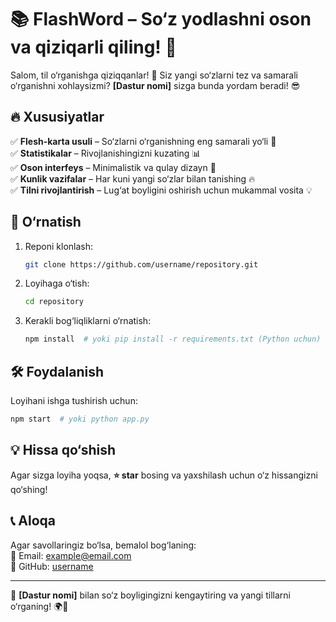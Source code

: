 # 📚 FlashWord – So‘z yodlashni oson va qiziqarli qiling! 🚀  

Salom, til o‘rganishga qiziqqanlar! 👋 Siz yangi so‘zlarni tez va samarali o‘rganishni xohlaysizmi? **[Dastur nomi]** sizga bunda yordam beradi! 😎  

## 🔥 Xususiyatlar  

✅ **Flesh-karta usuli** – So‘zlarni o‘rganishning eng samarali yo‘li 🎴  
✅ **Statistikalar** – Rivojlanishingizni kuzating 📊  
✅ **Oson interfeys** – Minimalistik va qulay dizayn 🎨  
✅ **Kunlik vazifalar** – Har kuni yangi so‘zlar bilan tanishing 🔥  
✅ **Tilni rivojlantirish** – Lug‘at boyligini oshirish uchun mukammal vosita 💡  

## 🚀 O‘rnatish  

1. Reponi klonlash:  
   ```bash
   git clone https://github.com/username/repository.git
   ```
2. Loyihaga o‘tish:  
   ```bash
   cd repository
   ```
3. Kerakli bog‘liqliklarni o‘rnatish:  
   ```bash
   npm install  # yoki pip install -r requirements.txt (Python uchun)
   ```

## 🛠 Foydalanish  

Loyihani ishga tushirish uchun:  

```bash
npm start  # yoki python app.py
```

## 💡 Hissa qo‘shish  

Agar sizga loyiha yoqsa, **⭐️ star** bosing va yaxshilash uchun o‘z hissangizni qo‘shing!  

## 📞 Aloqa  

Agar savollaringiz bo‘lsa, bemalol bog‘laning:  
📧 Email: example@email.com  
🔗 GitHub: [username](https://github.com/username)  

---
🎯 **[Dastur nomi]** bilan so‘z boyligingizni kengaytiring va yangi tillarni o‘rganing! 🌍🚀  
